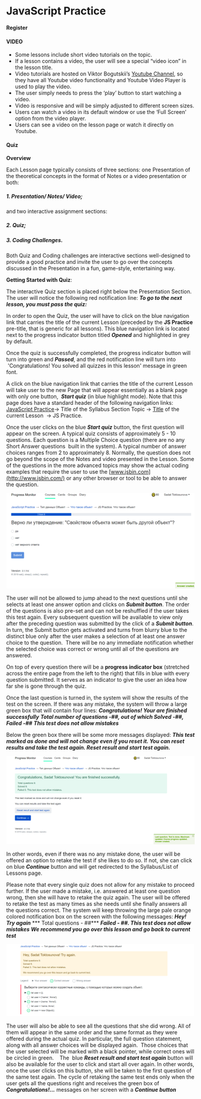 # JavaScript Practice

**Register**


#### VIDEO 
* Some lessons include short video tutorials on the topic. 
* If a lesson contains a video, the user will see a special “video icon” in the lesson title. 
* Video tutorials are hosted on Viktor Bogutskii’s [Youtube Channel](https://www.youtube.com/channel/UC_qoM-WzRMMG5H177WMbhlw), so they have all Youtube video functionality and Youtube Video Player is used to play the video.
* The user simply needs to press the ‘play’ button to start watching a video.
* Video is responsive and will be simply adjusted to different screen sizes. 
* Users can watch a video in its default window or use the ‘Full Screen’ option from the video player. 
* Users can see a video on the lesson page or watch it directly on Youtube. 









#### Quiz
   
   **Overview**
   
   Each Lesson page typically consists of three sections: one Presentation of the theoretical concepts in the format
   of Notes or a video presentation or both:
   #####             1. Presentation/ Notes/ Video;
    
   and two interactive assignment sections: 
   #####             2. Quiz;
   
   #####             3. Coding Challenges. 
   
   Both Quiz and Coding challenges are interactive sections well-designed to provide a good practice and invite
   the user to go over the concepts discussed in the Presentation in a fun, game-style, entertaining way. 
   
   **Getting Started with Quiz**:
   
   The interactive Quiz section is placed right below the Presentation Section. The user will notice the following red
   notification line: ***To go to the next lesson, you must pass the quiz:***
   
   In order to open the Quiz, the user will have to click on the blue navigation link that carries the title of the 
   current Lesson (preceded by the **JS Practice** pre-title, that is generic for all lessons). This blue navigation link
   is located next to the progress indicator button titled ***Opened*** and highlighted in grey by default. 
   
   Once the quiz is successfully completed, the progress indicator button will turn into green and ***Passed***, 
   and the red notification line will turn into  'Congratulations! You solved all quizzes in this lesson' message 
   in green font.
   
   A click on the blue navigation link that carries the title of the current Lesson will take user to the new Page 
   that will appear essentially as a blank page with only one button,  ***Start quiz*** (in blue highlight mode). 
   Note that this page does have a standard header of the following navigation links:
    [JavaScript Practice](https://app.pasv.us/course/5d1cbf67086fc30038bf1859)→ Title of the Syllabus Section Topic
     → [Title](https://app.pasv.us/course/5d1cbf67086fc30038bf1859/lesson/5d33dc850ca4f0003811126a) of the current Lesson
     → JS Practice.
   
   Once the user clicks on the blue ***Start quiz*** button, the first question will appear on the screen. A typical quiz 
   consists of approximately 5 - 10 questions. Each question is a Multiple Choice question (there are no any Short Answer
   questions  built in the system). A typical number of answer choices ranges from 2 to approximately 8. Normally, 
   the question does not go beyond the scope of the Notes and video presented in the Lesson. Some of the questions in the 
   more advanced topics may show the actual coding examples that require the user to use the 
   [www.jsbin.com](http://www.jsbin.com/) or any other browser or tool to be able to answer the question.  
   
![](img/pic_quiz1.png)
   
   The user will not be allowed to jump ahead to the next questions until she selects at least one answer option and 
   clicks on ***Submit button***. The order of the questions is also pre-set and can not be reshuffled if the user 
   takes this test again. Every subsequent question will be available to view only after the preceding question was 
   submitted by the click of a ***Submit button***. In turn, the Submit button gets activated and turns from blurry blue to 
   the distinct blue only after the user makes a selection of at least one answer choice to the question.  There will be 
   no any immediate notification whether the selected choice was correct or wrong until all of the questions are answered.  
   
   On top of every question there will be a **progress indicator box** (stretched across the entire page from the left 
   to the right) that fills in blue with every question submitted. It serves as an indicator to give the user an idea 
   how far she is gone through the quiz.
   
   Once the last question is turned in, the system will show the results of the test on the screen. If there was any 
   mistake, the system will throw a large green box that will contain four lines: 
   ***Congratulations! Your are finished successfully*** 
   ***Total number of questions -##, out of which Solved -##, Failed -##***
   ***This test does not allow mistakes***
    
   Below the green box there will be some more messages displayed: ***This test marked as done and will not change even 
   if you reset it. You can reset results and take the test again. Reset result and start test again.***
    
![](img/pic_quiz2.png)

   In other words, even if there was no any mistake done, the user will be offered an option to retake the test 
   if she likes to do so. If not, she can click on blue ***Continue*** button and will get redirected to the 
   Syllabus/List of Lessons page.
   
   Please note that every single quiz does not allow for any mistake to proceed further. If the user made a mistake,
   i.e. answered at least one question wrong, then she will have to retake the quiz again. The user will be offered to 
   retake the test as many times as she needs until she finally answers all the questions correct. The system will keep 
   throwing the large pale orange colored notification box on the screen with the following messages: 
   ***Hey! Try again***
  *** Total questions - ##***
   ***Failed - ##. This test does not allow mistakes***
   ***We recommend you go over this lesson and go back to current test***
   
![](img/pic_quiz3.png)
   
   The user will also be able to see all the questions that she did wrong. All of them will appear in the same order 
   and the same format as they were offered during the actual quiz. In particular, the full question statement, 
   along with all answer choices will be displayed again.  Those choices that the user selected will be marked with 
   a black pointer, while correct ones will be circled in green.    The  blue ***Reset result and start test again*** 
   button will also be available for the user to click and start all over again. In other words, once the user clicks on 
   this button, she will be taken to the first question of the same test again. The cycle of retaking the same test ends
    only when the user gets all the questions right and receives the green box of ***Congratulations!...*** messages 
    on her screen with a ***Continue button***
   
    
